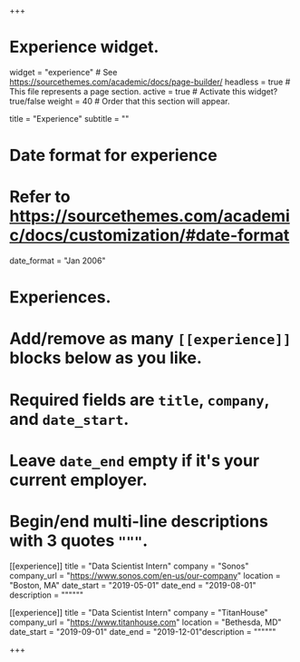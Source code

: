 +++
# Experience widget.
widget = "experience"  # See https://sourcethemes.com/academic/docs/page-builder/
headless = true  # This file represents a page section.
active = true  # Activate this widget? true/false
weight = 40  # Order that this section will appear.

title = "Experience"
subtitle = ""

# Date format for experience
#   Refer to https://sourcethemes.com/academic/docs/customization/#date-format
date_format = "Jan 2006"

# Experiences.
#   Add/remove as many `[[experience]]` blocks below as you like.
#   Required fields are `title`, `company`, and `date_start`.
#   Leave `date_end` empty if it's your current employer.
#   Begin/end multi-line descriptions with 3 quotes `"""`.
[[experience]]
  title = "Data Scientist Intern"
  company = "Sonos"
  company_url = "https://www.sonos.com/en-us/our-company"
  location = "Boston, MA"
  date_start = "2019-05-01"
  date_end = "2019-08-01" description = """"""

[[experience]]
  title = "Data Scientist Intern"
  company = "TitanHouse"
  company_url = "https://www.titanhouse.com"
  location = "Bethesda, MD"
  date_start = "2019-09-01"
  date_end = "2019-12-01"description = """"""

+++
